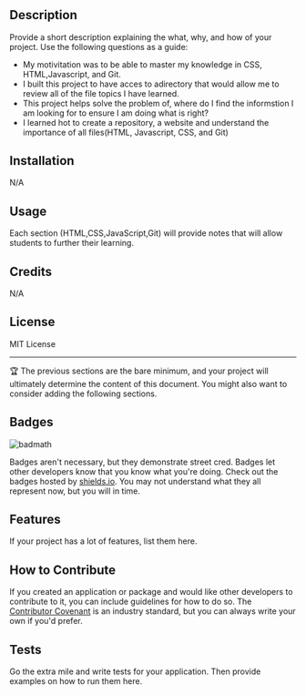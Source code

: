 # <prework-study-guide>


## Description

Provide a short description explaining the what, why, and how of your project. Use the following questions as a guide:

- My motivitation was to be able to master my knowledge in CSS, HTML,Javascript, and Git.
- I built this project to have acces to adirectory that would allow me to review all of the file topics I have learned.
- This project helps solve the problem of, where do I find the informstion I am looking for to ensure I am doing what is right?
- I learned hot to create a repository, a website and understand the importance of all files(HTML, Javascript, CSS, and Git)


## Installation
N/A

## Usage

Each section (HTML,CSS,JavaScript,Git) will provide notes that will allow students to further their learning.

## Credits

N/A

## License

MIT License

---

🏆 The previous sections are the bare minimum, and your project will ultimately determine the content of this document. You might also want to consider adding the following sections.

## Badges

![badmath](https://img.shields.io/github/languages/top/nielsenjared/badmath)

Badges aren't necessary, but they demonstrate street cred. Badges let other developers know that you know what you're doing. Check out the badges hosted by [shields.io](https://shields.io/). You may not understand what they all represent now, but you will in time.

## Features

If your project has a lot of features, list them here.

## How to Contribute

If you created an application or package and would like other developers to contribute to it, you can include guidelines for how to do so. The [Contributor Covenant](https://www.contributor-covenant.org/) is an industry standard, but you can always write your own if you'd prefer.

## Tests

Go the extra mile and write tests for your application. Then provide examples on how to run them here.